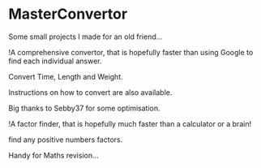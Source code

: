 # MasterConvertor
Some small projects I made for an old friend...

!A comprehensive convertor, that is hopefully faster than using Google to find each individual answer. 

Convert Time, Length and Weight.

Instructions on how to convert are also available.

Big thanks to Sebby37 for some optimisation.

!A factor finder, that is hopefully much faster than a calculator or a brain!

find any positive numbers factors.

Handy for Maths revision...


